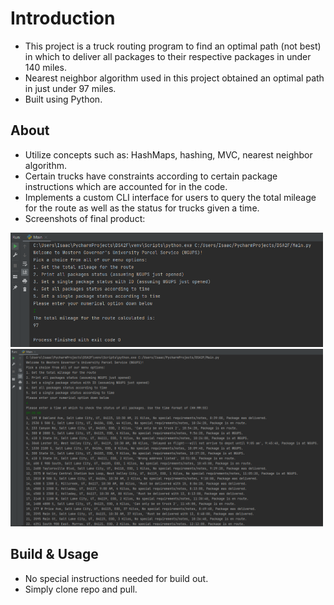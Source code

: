 # Introduction
- This project is a truck routing program to find an optimal path (not best)  in which to deliver all packages to their respective packages in under 140 miles.
- Nearest neighbor algorithm used in this project obtained an optimal path in just under 97 miles.
- Built using Python.

## About
- Utilize concepts such as: HashMaps, hashing, MVC, nearest neighbor algorithm.
- Certain trucks have constraints according to certain package instructions which are accounted for in the code.
- Implements a custom CLI interface for users to query the total mileage for the route as well as the status for trucks given a time.
- Screenshots of final product:

<img src="/truckpng1.png" width="500px" />

<img src="/truckpng2.png" width="500px" />

## Build & Usage
- No special instructions needed for build out.
- Simply clone repo and pull.
